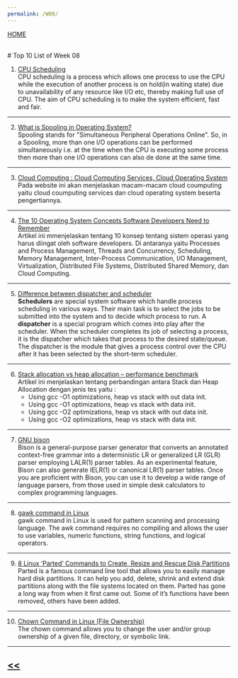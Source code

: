 ```yaml
---
permalink: /W08/
---
```

[HOME](../)

<br>
# Top 10 List of Week 08

1. [CPU Scheduling](https://www.studytonight.com/operating-system/cpu-scheduling)<br>
CPU scheduling is a process which allows one process to use the CPU while the execution of another process is on hold(in waiting state) due to unavailability of any resource like I/O etc, thereby making full use of CPU. The aim of CPU scheduling is to make the system efficient, fast and fair.
* * *
2. [What is Spooling in Operating System?](https://afteracademy.com/blog/what-is-spooling-in-operating-system)<br>
Spooling stands for "Simultaneous Peripheral Operations Online". So, in a Spooling, more than one I/O operations can be performed simultaneously i.e. at the time when the CPU is executing some process then more than one I/O operations can also de done at the same time. 
* * *
3. [Cloud Computing : Cloud Computing Services, Cloud Operating System](https://www.tutorialsweb.com/cloud-computing/cloud-computing-3.htm)<br>
Pada website ini akan menjelaskan macam-macam cloud coumputing yaitu cloud coumputing services dan cloud operating system beserta pengertiannya.
* * *
4. [The 10 Operating System Concepts Software Developers Need to Remember](https://medium.com/cracking-the-data-science-interview/the-10-operating-system-concepts-software-developers-need-to-remember-480d0734d710)<br>
Artikel ini mmenjelaskan tentang 10 konsep tentang sistem operasi yang harus diingat oleh software developers. Di antaranya yaitu Processes and Process Management, Threads and Concurrency, Scheduling, Memory Management, Inter-Process Communication, I/O Management, Virtualization, Distributed File Systems, Distributed Shared Memory, dan Cloud Computing.
* * *
5. [Difference between dispatcher and scheduler](https://www.geeksforgeeks.org/difference-between-dispatcher-and-scheduler/)<br>
**Schedulers** are special system software which handle process scheduling in various ways. Their main task is to select the jobs to be submitted into the system and to decide which process to run. A **dispatcher** is a special program which comes into play after the scheduler. When the scheduler completes its job of selecting a process, it is the dispatcher which takes that process to the desired state/queue. The dispatcher is the module that gives a process control over the CPU after it has been selected by the short-term scheduler.
* * *
6. [Stack allocation vs heap allocation – performance benchmark](https://publicwork.wordpress.com/2019/06/27/stack-allocation-vs-heap-allocation-performance-benchmark/)<br>
Artikel ini menjelaskan tentang perbandingan antara Stack dan Heap Allocation dengan jenis tes yaitu :
    * Using gcc -O1 optimizations, heap vs stack with out data init.
    * Using gcc -O1 optimizations, heap vs stack with data init.
    * Using gcc -O2 optimizations, heap vs stack with out data init.
    * Using gcc -O2 optimizations, heap vs stack with data init.
* * *
7. [GNU bison](https://www.gnu.org/software/bison/)<br>
Bison is a general-purpose parser generator that converts an annotated context-free grammar into a deterministic LR or generalized LR (GLR) parser employing LALR(1) parser tables. As an experimental feature, Bison can also generate IELR(1) or canonical LR(1) parser tables. Once you are proficient with Bison, you can use it to develop a wide range of language parsers, from those used in simple desk calculators to complex programming languages.
* * *
8. [gawk command in Linux](https://www.geeksforgeeks.org/gawk-command-in-linux-with-examples/)<br>
gawk command in Linux is used for pattern scanning and processing language. The awk command requires no compiling and allows the user to use variables, numeric functions, string functions, and logical operators.
* * *
9. [8 Linux ‘Parted’ Commands to Create, Resize and Rescue Disk Partitions](https://www.tecmint.com/parted-command-to-create-resize-rescue-linux-disk-partitions/)<br>
Parted is a famous command line tool that allows you to easily manage hard disk partitions. It can help you add, delete, shrink and extend disk partitions along with the file systems located on them. Parted has gone a long way from when it first came out. Some of it’s functions have been removed, others have been added.
* * *
10. [Chown Command in Linux (File Ownership)](https://linuxize.com/post/linux-chown-command/)<br>
The chown command allows you to change the user and/or group ownership of a given file, directory, or symbolic link.
* * *

## [<<](../)
